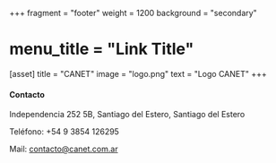 +++
fragment = "footer"
weight = 1200
background = "secondary"

# menu_title = "Link Title"

[asset]
  title = "CANET"
  image = "logo.png"
  text = "Logo CANET"
+++

#### Contacto

Independencia 252 5B, Santiago del Estero, Santiago del Estero

Teléfono: +54 9 3854 126295

Mail: [contacto@canet.com.ar](mailto:contacto@canet.com.ar)
